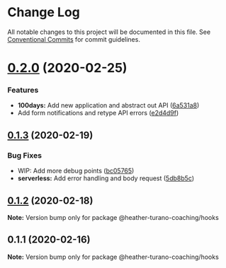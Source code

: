 # Change Log

All notable changes to this project will be documented in this file.
See [Conventional Commits](https://conventionalcommits.org) for commit guidelines.

# [0.2.0](https://gitlab.com/imaginedelements/heather-turano-coaching/live-life-mindful/compare/@heather-turano-coaching/hooks@0.1.3...@heather-turano-coaching/hooks@0.2.0) (2020-02-25)


### Features

* **100days:** Add new application and abstract out API ([6a531a8](https://gitlab.com/imaginedelements/heather-turano-coaching/live-life-mindful/commit/6a531a88819b92ee04d342889572c30ca1030116))
* Add form notifications and retype API errors ([e2d4d9f](https://gitlab.com/imaginedelements/heather-turano-coaching/live-life-mindful/commit/e2d4d9f85010703bf48e6ef986f0b7b97150769d))





## [0.1.3](https://gitlab.com/imaginedelements/heather-turano-coaching/live-life-mindful/compare/@heather-turano-coaching/hooks@0.1.2...@heather-turano-coaching/hooks@0.1.3) (2020-02-19)


### Bug Fixes

* WIP: Add more debug points ([bc05765](https://gitlab.com/imaginedelements/heather-turano-coaching/live-life-mindful/commit/bc057652430cb3737325e46152b931d500d5d6f5))
* **serverless:** Add error handling and body request ([5db8b5c](https://gitlab.com/imaginedelements/heather-turano-coaching/live-life-mindful/commit/5db8b5cc7bdf6d46cc8eb43004bc4a3652ebd57c))





## [0.1.2](https://gitlab.com/imaginedelements/heather-turano-coaching/live-life-mindful/compare/@heather-turano-coaching/hooks@0.1.1...@heather-turano-coaching/hooks@0.1.2) (2020-02-18)

**Note:** Version bump only for package @heather-turano-coaching/hooks





## 0.1.1 (2020-02-16)

**Note:** Version bump only for package @heather-turano-coaching/hooks
